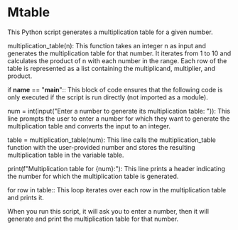 # Mtable
This Python script generates a multiplication table for a given number.

multiplication_table(n): This function takes an integer n as input and generates the multiplication table for that number. It iterates from 1 to 10 and calculates the product of n with each number in the range. Each row of the table is represented as a list containing the multiplicand, multiplier, and product.

if __name__ == "__main__":: This block of code ensures that the following code is only executed if the script is run directly (not imported as a module).

num = int(input("Enter a number to generate its multiplication table: ")): This line prompts the user to enter a number for which they want to generate the multiplication table and converts the input to an integer.

table = multiplication_table(num): This line calls the multiplication_table function with the user-provided number and stores the resulting multiplication table in the variable table.

print(f"Multiplication table for {num}:"): This line prints a header indicating the number for which the multiplication table is generated.

for row in table:: This loop iterates over each row in the multiplication table and prints it.

When you run this script, it will ask you to enter a number, then it will generate and print the multiplication table for that number.





